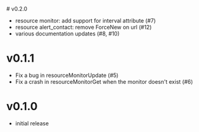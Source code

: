 # v0.2.0
- resource monitor: add support for interval attribute (#7)
- resource alert_contact: remove ForceNew on url (#12)
- various documentation updates (#8, #10)

# v0.1.1
- Fix a bug in resourceMonitorUpdate (#5)
- Fix a crash in resourceMonitorGet when the monitor doesn't exist (#6)

# v0.1.0
- initial release
